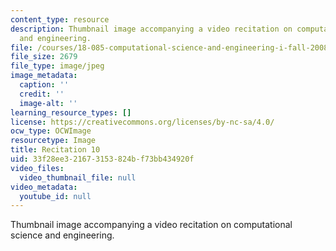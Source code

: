```yaml
---
content_type: resource
description: Thumbnail image accompanying a video recitation on computational science
  and engineering.
file: /courses/18-085-computational-science-and-engineering-i-fall-2008/33f28ee321673153824bf73bb434920f_r10.jpg
file_size: 2679
file_type: image/jpeg
image_metadata:
  caption: ''
  credit: ''
  image-alt: ''
learning_resource_types: []
license: https://creativecommons.org/licenses/by-nc-sa/4.0/
ocw_type: OCWImage
resourcetype: Image
title: Recitation 10
uid: 33f28ee3-2167-3153-824b-f73bb434920f
video_files:
  video_thumbnail_file: null
video_metadata:
  youtube_id: null
---
```

Thumbnail image accompanying a video recitation on computational science and engineering.